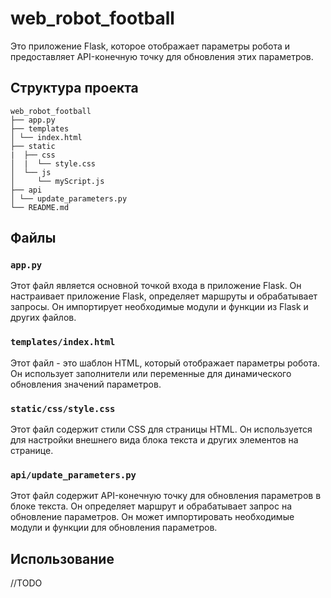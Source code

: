 # web_robot_football

Это приложение Flask, которое отображает параметры робота и предоставляет API-конечную точку для обновления этих параметров.

## Структура проекта


```
web_robot_football 
├── app.py 
├── templates 
│ └── index.html 
├── static 
|  ├── css 
│  |  └── style.css 
│  └── js 
│     └── myScript.js 
├── api 
│ └── update_parameters.py 
└── README.md
```

## Файлы

### `app.py`

Этот файл является основной точкой входа в приложение Flask. Он настраивает приложение Flask, определяет маршруты и обрабатывает запросы. Он импортирует необходимые модули и функции из Flask и других файлов.

### `templates/index.html`

Этот файл - это шаблон HTML, который отображает параметры робота. Он использует заполнители или переменные для динамического обновления значений параметров.

### `static/css/style.css`

Этот файл содержит стили CSS для страницы HTML. Он используется для настройки внешнего вида блока текста и других элементов на странице.

### `api/update_parameters.py`

Этот файл содержит API-конечную точку для обновления параметров в блоке текста. Он определяет маршрут и обрабатывает запрос на обновление параметров. Он может импортировать необходимые модули и функции для обновления параметров.

## Использование
 //TODO